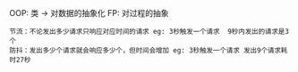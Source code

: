 OOP: 类 -> 对数据的抽象化
FP: 对过程的抽象

    节流：不论发出多少请求只响应对应时间的请求 eg: 3秒触发一个请求  9秒内发出的请求是3个
    防抖：发出多少个请求就会响应多少个，但时间会增加 eg: 3秒触发一个请求 发出9个请求耗时27秒